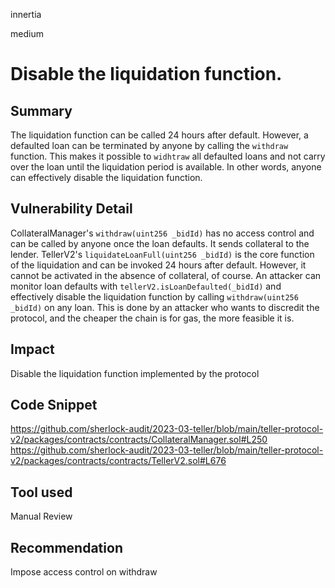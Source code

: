 innertia

medium

# Disable the liquidation function.

## Summary
The liquidation function can be called 24 hours after default. However, a defaulted loan can be terminated by anyone by calling the `withdraw` function.
This makes it possible to `widhtraw` all defaulted loans and not carry over the loan until the liquidation period is available.
In other words, anyone can effectively disable the liquidation function.
## Vulnerability Detail
CollateralManager's `withdraw(uint256 _bidId)` has no access control and can be called by anyone once the loan defaults. It sends collateral to the lender.
TellerV2's `liquidateLoanFull(uint256 _bidId)` is the core function of the liquidation and can be invoked 24 hours after default. However, it cannot be activated in the absence of collateral, of course.
An attacker can monitor loan defaults with `tellerV2.isLoanDefaulted(_bidId)` and effectively disable the liquidation function by calling `withdraw(uint256 _bidId)` on any loan.
This is done by an attacker who wants to discredit the protocol, and the cheaper the chain is for gas, the more feasible it is.
## Impact
Disable the liquidation function implemented by the protocol
## Code Snippet
https://github.com/sherlock-audit/2023-03-teller/blob/main/teller-protocol-v2/packages/contracts/contracts/CollateralManager.sol#L250
https://github.com/sherlock-audit/2023-03-teller/blob/main/teller-protocol-v2/packages/contracts/contracts/TellerV2.sol#L676
## Tool used

Manual Review

## Recommendation
Impose access control on withdraw
